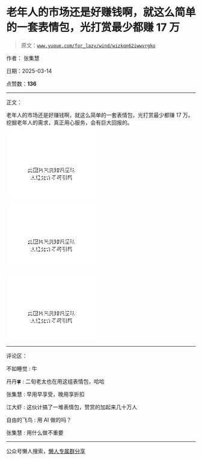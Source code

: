 # 老年人的市场还是好赚钱啊，就这么简单的一套表情包，光打赏最少都赚 17 万

> 原文：[`www.yuque.com/for_lazy/wind/wizkqn62iwwvrgko`](https://www.yuque.com/for_lazy/wind/wizkqn62iwwvrgko)

作者： 张集慧

日期：2025-03-14

点赞数：**136**

* * *

正文：

老年人的市场还是好赚钱啊，就这么简单的一套表情包，光打赏最少都赚 17 万。 挖掘老年人的需求，真正用心服务，会有巨大回报的。

![](img/b4e07e076a7861299b9b2dcf06c0b3b2.png "None")

![](img/9e897e3e542f3899861ba6617b2e6936.png "None")

![](img/4838a251d15c9231bb4a0a607fdb0444.png "None")

* * *

评论区：

不如睡觉 : 牛

丹丹🍀 : 二旬老太也在用这组表情包，哈哈

张集慧 : 早用早享受，晚用享折扣

江大虾 : 这伙计搞了一堆表情包，赞赏的加起来几十万人

自由的飞鸟 : 用 AI 做的吗？

张集慧 : 用什么做不重要

* * *

公众号懒人搜索，[懒人专属群分享](https://lazybook.fun/#/blog/group)